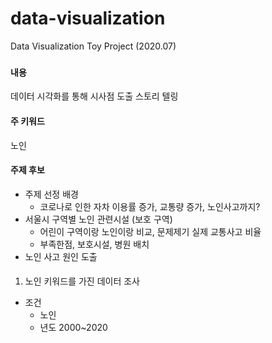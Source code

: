 # data-visualization
Data Visualization Toy Project (2020.07)

### 
#### 내용 
데이터 시각화를 통해 시사점 도출 스토리 텔링
#### 주 키워드
노인
#### 주제 후보
- 주제 선정 배경 
  - 코로나로 인한 자차 이용률 증가, 교통량 증가, 노인사고까지?
- 서울시 구역별 노인 관련시설 (보호 구역)
  - 어린이 구역이랑 노인이랑 비교, 문제제기
    실제 교통사고 비율 
  - 부족한점, 보호시설, 병원 배치   
- 노인 사고 원인 도출



####
1. 노인 키워드를 가진 데이터 조사 
  - 조건
    - 노인
    - 년도 2000~2020
    


